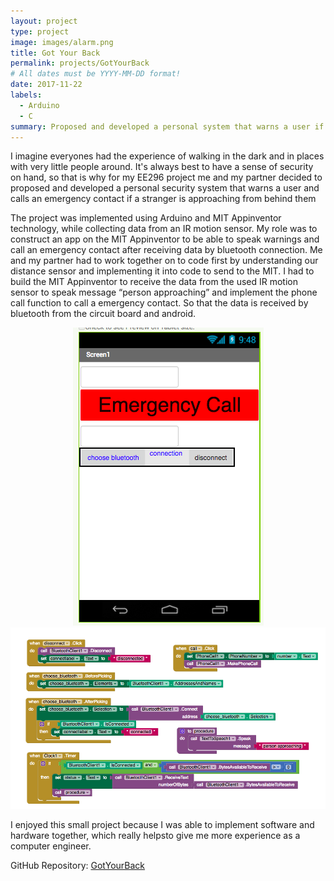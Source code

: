 ```yaml
---
layout: project
type: project
image: images/alarm.png
title: Got Your Back
permalink: projects/GotYourBack
# All dates must be YYYY-MM-DD format!
date: 2017-11-22
labels:
  - Arduino
  - C
summary: Proposed and developed a personal system that warns a user if a stranger is behind them for my EE296 project. 
---
```


I imagine everyones had the experience of walking in the dark and in places with very little people around. It's always best to have a sense of security on hand, so that is why for my EE296 project me and my partner decided to proposed and developed a personal security system that warns a user and calls an emergency contact if a stranger is approaching from behind them

The project was implemented using Arduino and MIT Appinventor technology, while collecting data from an IR motion sensor. My role was to construct an app on the MIT Appinventor to be able to speak warnings and call an emergency contact after receiving data by bluetooth connection. Me and my partner had to work together on to code first by understanding our distance sensor and implementing it into code to send to the MIT. I had to build the MIT Appinventor to receive the data from the used IR motion sensor to speak message “person approaching” and implement the phone call function to call a emergency contact. So that the data is received by bluetooth from the circuit board and android.

<center> 
  <div class="ui small rounded images">
    <img class="ui image" src="../images/app.png">
    <img class="ui image" src="../images/mit.png">
  </div>
</center>

I enjoyed this small project because I was able to implement software and hardware together, which really helpsto give me more experience as a computer engineer.

GitHub Repository: <a href="https://github.com/klin6/EE296proj/blob/master/finalproj.c"><i class="large github icon "></i>GotYourBack</a>
 
